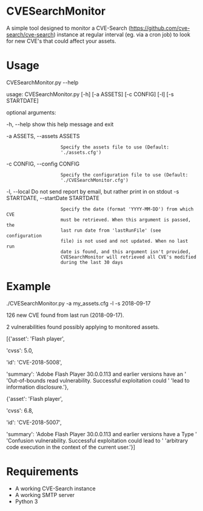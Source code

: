 # CVESearchMonitor

A simple tool designed to monitor a CVE-Search (https://github.com/cve-search/cve-search) instance
at regular interval (eg. via a cron job) to look for new CVE's that could affect your assets.

# Usage

CVESearchMonitor.py --help

usage: CVESearchMonitor.py [-h] [-a ASSETS] [-c CONFIG] [-l] [-s STARTDATE]

optional arguments:

  -h, --help            show this help message and exit

  -a ASSETS, --assets ASSETS

                        Specify the assets file to use (Default:
                        './assets.cfg')

  -c CONFIG, --config CONFIG

                        Specify the configuration file to use (Default:
                        './CVESearchMonitor.cfg')

  -l, --local           Do not send report by email, but rather print in on
                        stdout
  -s STARTDATE, --startDate STARTDATE

                        Specify the date (format 'YYYY-MM-DD') from which CVE
                        must be retrieved. When this argument is passed, the
                        last run date from 'lastRunFile' (see configuration
                        file) is not used and not updated. When no last run
                        date is found, and this argument isn't provided,
                        CVESearchMonitor will retrieved all CVE's modified
                        during the last 30 days

# Example

./CVESearchMonitor.py -a my_assets.cfg -l -s 2018-09-17

126 new CVE found from last run (2018-09-17).

2 vulnerabilities found possibly applying to monitored assets.

[{'asset': 'Flash player',

  'cvss': 5.0,

  'id': 'CVE-2018-5008',

  'summary': 'Adobe Flash Player 30.0.0.113 and earlier versions have an '
             'Out-of-bounds read vulnerability. Successful exploitation could '
             'lead to information disclosure.'},

 {'asset': 'Flash player',

  'cvss': 6.8,

  'id': 'CVE-2018-5007',

  'summary': 'Adobe Flash Player 30.0.0.113 and earlier versions have a Type '
             'Confusion vulnerability. Successful exploitation could lead to '
             'arbitrary code execution in the context of the current user.'}]

# Requirements

* A working CVE-Search instance
* A working SMTP server
* Python 3
